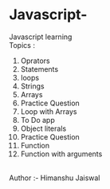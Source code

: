 # Javascript-
Javascript learning <br>
Topics :
1. Oprators 
2. Statements 
3. loops
4. Strings 
5. Arrays 
6. Practice Question      <!-- Coverd all Concepts -->
7. Loop with Arrays
8. To Do app              <!--JavaScript Web Application -->
9. Object literals
10. Practice Question 
11. Function
12. Function with arguments
<br>
Author :- Himanshu Jaiswal 
